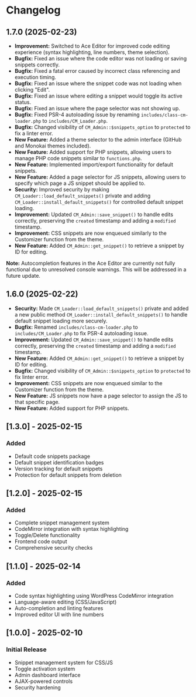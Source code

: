 # Changelog

## 1.7.0 (2025-02-23)
*   **Improvement:** Switched to Ace Editor for improved code editing experience (syntax highlighting, line numbers, theme selection).
*   **Bugfix:** Fixed an issue where the code editor was not loading or saving snippets correctly.
*   **Bugfix:** Fixed a fatal error caused by incorrect class referencing and execution timing.
*   **Bugfix:** Fixed an issue where the snippet code was not loading when clicking "Edit".
*   **Bugfix:** Fixed an issue where editing a snippet would toggle its active status.
*   **Bugfix:** Fixed an issue where the page selector was not showing up.
*   **Bugfix:** Fixed PSR-4 autoloading issue by renaming `includes/class-cm-loader.php` to `includes/CM_Loader.php`.
*   **Bugfix:** Changed visibility of `CM_Admin::$snippets_option` to `protected` to fix a linter error.
*   **New Feature:** Added a theme selector to the admin interface (GitHub and Monokai themes included).
*   **New Feature:** Added support for PHP snippets, allowing users to manage PHP code snippets similar to `functions.php`.
*   **New Feature:** Implemented import/export functionality for default snippets.
*   **New Feature:** Added a page selector for JS snippets, allowing users to specify which page a JS snippet should be applied to.
*   **Security:** Improved security by making `CM_Loader::load_default_snippets()` private and adding `CM_Loader::install_default_snippets()` for controlled default snippet loading.
*   **Improvement:** Updated `CM_Admin::save_snippet()` to handle edits correctly, preserving the `created` timestamp and adding a `modified` timestamp.
*   **Improvement:** CSS snippets are now enqueued similarly to the Customizer function from the theme.
*   **New Feature:** Added `CM_Admin::get_snippet()` to retrieve a snippet by ID for editing.

**Note:** Autocompletion features in the Ace Editor are currently not fully functional due to unresolved console warnings. This will be addressed in a future update.

## 1.6.0 (2025-02-22)

* **Security:** Made `CM_Loader::load_default_snippets()` private and added a new public method `CM_Loader::install_default_snippets()` to handle default snippet loading more securely.
* **Bugfix:** Renamed `includes/class-cm-loader.php` to `includes/CM_Loader.php` to fix PSR-4 autoloading issue.
* **Improvement:** Updated `CM_Admin::save_snippet()` to handle edits correctly, preserving the `created` timestamp and adding a `modified` timestamp.
* **New Feature:** Added `CM_Admin::get_snippet()` to retrieve a snippet by ID for editing.
* **Bugfix:** Changed visibility of `CM_Admin::$snippets_option` to `protected` to fix linter error.
* **Improvement:** CSS snippets are now enqueued similar to the Customizer function from the theme.
* **New Feature:** JS snippets now have a page selector to assign the JS to that specific page.
* **New Feature:** Added support for PHP snippets.

## [1.3.0] - 2025-02-15
### Added
-   Default code snippets package
-   Default snippet identification badges
-   Version tracking for default snippets
-   Protection for default snippets from deletion

## [1.2.0] - 2025-02-15
### Added
-  Complete snippet management system
-  CodeMirror integration with syntax highlighting
-  Toggle/Delete functionality
-  Frontend code output
-  Comprehensive security checks

## [1.1.0] - 2025-02-14
### Added
-  Code syntax highlighting using WordPress CodeMirror integration
-  Language-aware editing (CSS/JavaScript)
-  Auto-completion and linting features
-  Improved editor UI with line numbers

## [1.0.0] - 2025-02-10
### Initial Release
-  Snippet management system for CSS/JS
-  Toggle activation system
-  Admin dashboard interface
-  AJAX-powered controls
-  Security hardening